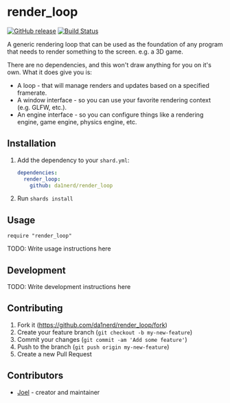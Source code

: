 # render_loop
[![GitHub release](https://img.shields.io/github/release/da1nerd/render_loop.svg)](https://github.com/da1nerd/render_loop/releases)
[![Build Status](https://travis-ci.org/da1nerd/render_loop.svg?branch=master)](https://travis-ci.org/da1nerd/render_loop)

A generic rendering loop that can be used as the foundation of any program that needs to render something to the screen. e.g. a 3D game.

There are no dependencies, and this won't draw anything for you on it's own.
What it does give you is:

* A loop - that will manage renders and updates based on a specified framerate.
* A window interface - so you can use your favorite rendering context (e.g. GLFW, etc.).
* An engine interface - so you can configure things like a rendering engine, game engine, physics engine, etc.

## Installation

1. Add the dependency to your `shard.yml`:

   ```yaml
   dependencies:
     render_loop:
       github: da1nerd/render_loop
   ```

2. Run `shards install`

## Usage

```crystal
require "render_loop"
```

TODO: Write usage instructions here

## Development

TODO: Write development instructions here

## Contributing

1. Fork it (<https://github.com/da1nerd/render_loop/fork>)
2. Create your feature branch (`git checkout -b my-new-feature`)
3. Commit your changes (`git commit -am 'Add some feature'`)
4. Push to the branch (`git push origin my-new-feature`)
5. Create a new Pull Request

## Contributors

- [Joel](https://github.com/da1nerd) - creator and maintainer
